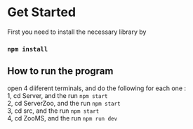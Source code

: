 # Get Started 

First you need to install the necessary library by
### `npm install`

## How to run the program

open 4 diiferent terminals, and do the following for each one :<br>
1, cd Server, and the run `npm start`<br>
2, cd ServerZoo, and the run `npm start`<br>
3, cd src, and the run `npm start`<br>
4, cd ZooMS, and the run `npm run dev`<br>




